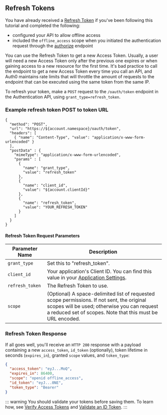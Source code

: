 ## Refresh Tokens

You have already received a [Refresh Token](/tokens/refresh-token/current) if you've been following this tutorial and completed the following:

* configured your API to allow offline access
* included the `offline_access` scope when you initiated the authentication request through the [authorize](/api/authentication/reference#authorize-application) endpoint

You can use the Refresh Token to get a new Access Token. Usually, a user will need a new Access Token only after the previous one expires or when gaining access to a new resource for the first time. It's bad practice to call the endpoint to get a new Access Token every time you call an API, and Auth0 maintains rate limits that will throttle the amount of requests to the endpoint that can be executed using the same token from the same IP.

To refresh your token, make a `POST` request to the `/oauth/token` endpoint in the Authentication API, using `grant_type=refresh_token`.

### Example refresh token POST to token URL

```har
{
  "method": "POST",
  "url": "https://${account.namespace}/oauth/token",
  "headers": [
    { "name": "Content-Type", "value": "application/x-www-form-urlencoded" }
  ],
  "postData" : {
    "mimeType": "application/x-www-form-urlencoded",
    "params" : [
      {
        "name": "grant_type",
        "value": "refresh_token"
      },
      {
        "name": "client_id",
        "value": "${account.clientId}"
      },
      {
        "name": "refresh_token",
        "value": "YOUR_REFRESH_TOKEN"
      }
    ]
  }
}
```

#### Refresh Token Request Parameters

| Parameter Name  | Description |
|-----------------|-------------|
| `grant_type`    | Set this to "refresh_token". |
| `client_id`     | Your application's Client ID. You can find this value in your [Application Settings](${manage_url}/#/Applications/${account.clientId}/settings). |
| `refresh_token` | The Refresh Token to use. |
| `scope`         | (Optional) A space-delimited list of requested scope permissions. If not sent, the original scopes will be used; otherwise you can request a reduced set of scopes. Note that this must be URL encoded. |

### Refresh Token Response

If all goes well, you'll receive an `HTTP 200` response with a payload containing a new `access_token`, `id_token` (optionally), token lifetime in seconds (`expires_in`), granted `scope` values, and `token_type`:

```json
{
  "access_token": "eyJ...MoQ",
  "expires_in": 86400,
  "scope": "openid offline_access",
  "id_token": "eyJ...0NE",
  "token_type": "Bearer"
}
```

::: warning
You should validate your tokens before saving them. To learn how, see [Verify Access Tokens](/api-auth/tutorials/verify-access-token) and [Validate an ID Token](/tokens/guides/id-token/validate-id-token).
:::
